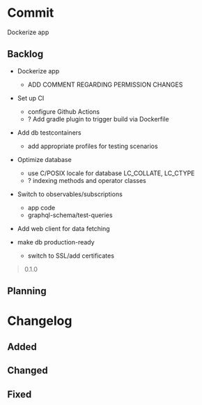 # Commit

Dockerize app

## Backlog

- Dockerize app
  - ADD COMMENT REGARDING PERMISSION CHANGES
- Set up CI
  - configure Github Actions
  - ? Add gradle plugin to trigger build via Dockerfile
- Add db testcontainers
  - add appropriate profiles for testing scenarios
- Optimize database
  - use C/POSIX locale for database LC_COLLATE, LC_CTYPE
  - ? indexing methods and operator classes

- Switch to observables/subscriptions
  - app code
  - graphql-schema/test-queries

- Add web client for data fetching

- make db production-ready
  - switch to SSL/add certificates

> 0.1.0

## Planning

# Changelog

## Added

## Changed

## Fixed
